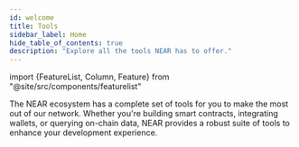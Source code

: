 ```yaml
---
id: welcome
title: Tools
sidebar_label: Home
hide_table_of_contents: true
description: "Explore all the tools NEAR has to offer."
---
```


import {FeatureList, Column, Feature} from "@site/src/components/featurelist"

The NEAR ecosystem has a complete set of tools for you to make the most out of our network. Whether you're building smart contracts, integrating wallets, or querying on-chain data, NEAR provides a robust suite of tools to enhance your development experience.

<FeatureList>
  <Column title="Essentials">
    <Feature url="/tools/near-cli" title="NEAR CLI" subtitle="An all-in-one solution in your terminal" image="near-cli.png" />
    <Feature url="/tools/near-api" title="NEAR API" subtitle="Interface with NEAR from JS, Rust and Python" image="quickstart.png" />
    <Feature url="/tools/sdk" title="NEAR SDK" subtitle="The best way to create contracts" image="smartcontract.png" />
    <Feature url="/tools/wallet-selector" title="Wallet Selector" subtitle="Integrate all wallets in your app" image="multiple.png" />
  </Column>
  <Column title="Data Tools">
    <Feature url="/tools/explorer" title="Explorers" subtitle="Web apps to access on-chain data" image="update.png" />
    <Feature url="/tools/ecosystem-apis/fastnear" title="Data APIs" subtitle="The simplest way to query on-chain data" image="experiment.png" />
    <Feature url="/tools/indexer" title="Indexers" subtitle="Services to create your own data APIs" image="blocks.png" />
  </Column>
  <Column title="Ecosystem Tools">
    <Feature url="/tools/faucet" title="Testnet Faucet" subtitle="Get tokens for your testing accounts" image="transaction.png" />
    <Feature url="https://dev.near.org/" title="Developer Portal" subtitle="Discover news, communities and more tools" image="tutorials.png" />
    <Feature url="https://app.nearcatalog.xyz/" title="NEAR Catalog" subtitle="A catalog full of awesome NEAR apps" image="guest-book.png" />
  </Column>
</FeatureList>
